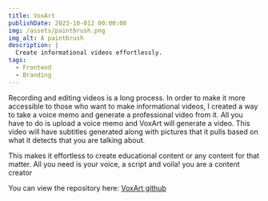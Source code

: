```yaml
---
title: VoxArt
publishDate: 2023-10-012 00:00:00
img: /assets/paintbrush.png
img_alt: A paintbrush
description: |
  Create informational videos effortlessly.
tags:
  - Frontend
  - Branding
---
```

Recording and editing videos is a long process. In order to make it more accessible to those who want to make informational videos, I created a way to take a voice memo and generate a professional video from it. All you have to do is upload a voice memo and VoxArt will generate a video. This video will have subtitles generated along with pictures that it pulls based on what it detects that you are talking about.

This makes it effortless to create educational content or any content for that matter. All you need is your voice, a script and voila! you are a content creator

You can view the repository here: [VoxArt github](https://github.com/allends/voxart)